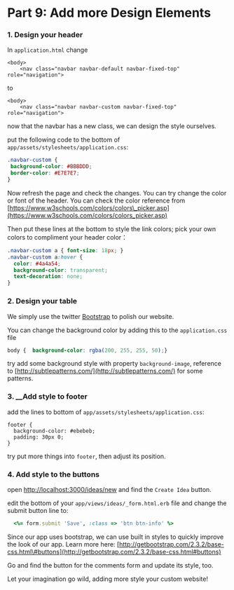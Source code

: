 # Part 9: Add more Design Elements

### 1. Design your header <a id="1-design-your-header"></a>

In `application.html` change  

```markup
<body>
    <nav class="navbar navbar-default navbar-fixed-top" role="navigation">
```

to 

```markup
<body>
    <nav class="navbar navbar-custom navbar-fixed-top" role="navigation">
```

now that the navbar has a new class, we can design the style ourselves.

put the following code to the bottom of `app/assets/stylesheets/application.css`:

```css
.navbar-custom {
 background-color: #BBBDDD;
 border-color: #E7E7E7;
}
```

Now refresh the page and check the changes. You can try change the color or font of the header. You can check the color reference from [https://www.w3schools.com/colors/colors\_picker.asp](https://www.w3schools.com/colors/colors_picker.asp) 

Then put these lines at the bottom to style the link colors; pick your own colors to compliment your header color：

```css
.navbar-custom a { font-size: 18px; }
.navbar-custom a:hover { 
  color: #4a4a54; 
  background-color: transparent; 
  text-decoration: none;
}
```

### 2. Design your table <a id="2-design-your-table"></a>

We simply use the twitter [Bootstrap](http://getbootstrap.com/) to polish our website. 

You can change the background color by adding this to the `application.css` file

```css
body {  background-color: rgba(200, 255, 255, 50);}
```

try add some background style with property `background-image`, reference to [http://subtlepatterns.com/](http://subtlepatterns.com/) for some patterns.

### 3. __Add style to footer <a id="3-add-style-to-footer"></a>

add the lines to bottom of `app/assets/stylesheets/application.css`:

```text
footer {
  background-color: #ebebeb;
  padding: 30px 0;
}
```

try put more things into `footer`, then adjust its position.

### 4. Add style to the buttons <a id="4-add-style-to-button"></a>

open [http://localhost:3000/ideas/new](http://localhost:3000/ideas/new) and find the `Create Idea` button.

edit the bottom of your `app/views/ideas/_form.html.erb` file and change the submit button line to:

```ruby
  <%= form.submit 'Save', :class => 'btn btn-info' %>
```

Since our app uses bootstrap, we can use built in styles to quickly improve the look of our app.  Learn more here: [http://getbootstrap.com/2.3.2/base-css.html\#buttons](http://getbootstrap.com/2.3.2/base-css.html#buttons)

Go and find the button for the comments form and update its style, too.

Let your imagination go wild, adding more style your custom website!

